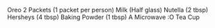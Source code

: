 Oreo 2 Packets (1 packet per person)
Milk (Half glass)
Nutella (2 tbsp)
Hersheys (4 tbsp)
Baking Powder (1 tbsp)
A Microwave :O
Tea Cup